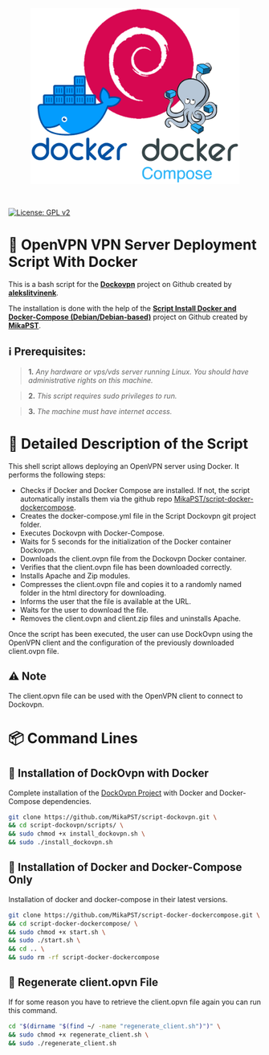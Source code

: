 <p align=center>
<img src="https://github.com/MikaPST/script-docker-dockercompose/blob/main/logo-script-DockerAndDockerCompose.png?raw=true" height="350">
</p><br>

[![License: GPL v2](https://img.shields.io/badge/License-GPL_v2-orange.svg)](https://www.gnu.org/licenses/old-licenses/gpl-2.0.en.html)

# 📜 OpenVPN VPN Server Deployment Script With Docker
This is a bash script for the **[Dockovpn](https://github.com/dockovpn/dockovpn)** project on Github created by **[alekslitvinenk](https://github.com/alekslitvinenk)**.

The installation is done with the help of the **[Script Install Docker and Docker-Compose (Debian/Debian-based)](https://github.com/MikaPST/script-docker-dockercompose)** project on Github created by **[MikaPST](https://github.com/MikaPST)**.

## ℹ️ Prerequisites:
> **1.** *Any hardware or vps/vds server running Linux. You should have administrative rights on this machine.*

> **2.** *This script requires sudo privileges to run.*

> **3.** *The machine must have internet access.*

# 🔎 Detailed Description of the Script
This shell script allows deploying an OpenVPN server using Docker. It performs the following steps:

* Checks if Docker and Docker Compose are installed. If not, the script automatically installs them via the github repo [MikaPST/script-docker-dockercompose](https://github.com/MikaPST/script-docker-dockercompose).
* Creates the docker-compose.yml file in the Script Dockovpn git project folder.
* Executes Dockovpn with Docker-Compose.
* Waits for 5 seconds for the initialization of the Docker container Dockovpn.
* Downloads the client.ovpn file from the Dockovpn Docker container.
* Verifies that the client.ovpn file has been downloaded correctly.
* Installs Apache and Zip modules.
* Compresses the client.ovpn file and copies it to a randomly named folder in the html directory for downloading.
* Informs the user that the file is available at the URL.
* Waits for the user to download the file.
* Removes the client.ovpn and client.zip files and uninstalls Apache.

Once the script has been executed, the user can use DockOvpn using the OpenVPN client and the configuration of the previously downloaded client.ovpn file.

## ⚠️ Note

The client.opvn file can be used with the OpenVPN client to connect to Dockovpn.

# 📦 Command Lines

## 🔐 Installation of DockOvpn with Docker

Complete installation of the [DockOvpn Project](https://github.com/dockovpn/dockovpn) with Docker and Docker-Compose dependencies.

```bash
git clone https://github.com/MikaPST/script-dockovpn.git \
&& cd script-dockovpn/scripts/ \
&& sudo chmod +x install_dockovpn.sh \
&& sudo ./install_dockovpn.sh
```

## 🐳 Installation of Docker and Docker-Compose Only

Installation of docker and docker-compose in their latest versions.

```bash
git clone https://github.com/MikaPST/script-docker-dockercompose.git \
&& cd script-docker-dockercompose/ \
&& sudo chmod +x start.sh \
&& sudo ./start.sh \
&& cd .. \
&& sudo rm -rf script-docker-dockercompose
```

## 🔄 Regenerate client.opvn File

If for some reason you have to retrieve the client.opvn file again you can run this command.

```bash
cd "$(dirname "$(find ~/ -name "regenerate_client.sh")")" \
&& sudo chmod +x regenerate_client.sh \
&& sudo ./regenerate_client.sh
```
